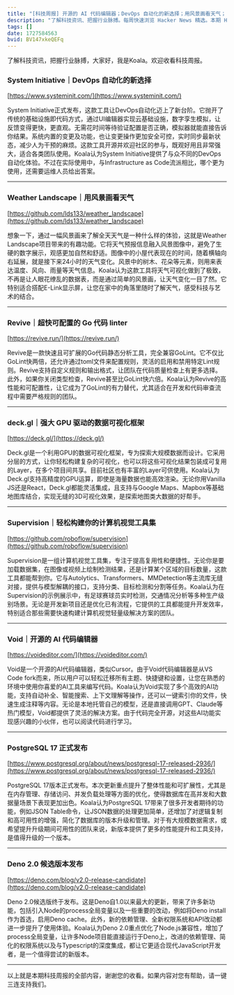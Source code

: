 ```yaml
---
title: "[科技周报] 开源的 AI 代码编辑器；DevOps 自动化的新选择；用风景画看天气；"
description: "了解科技资讯、把握行业脉搏。每周快速浏览 Hacker News 精选。本期 Hacker Newsletter 地址：https://buttondown.com/hacker-newsletter/archive/hacker-newsletter-717/"
tags: []
date: 1727584563
bvid: BV147xkeQEFq
---
```

了解科技资讯，把握行业脉搏，大家好，我是Koala。欢迎收看科技周报。

### System Initiative｜DevOps 自动化的新选择
[https://www.systeminit.com/](https://www.systeminit.com/)

System Initiative正式发布，这款工具让DevOps自动化迈上了新台阶。它抛开了传统的基础设施即代码方式，通过UI编辑器实现云基础设施，数字孪生模拟，让反馈变得更快，更直观。无需花时间等待验证配置是否正确，模拟器就能直接告诉你结果。系统内置的变更及功能，也让变更操作更加安全可控，实时同步最新状态，减少人为干预的麻烦。这款工具开源并欢迎社区的参与，既观好用且非常强大，适合各类团队使用。Koala认为System Initiative提供了与众不同的DevOps自动化体验。不过在实际使用中，与Infrastructure as Code流派相比，哪个更为使用，还需要运维人员给出答案。

---

### Weather Landscape｜用风景画看天气
[https://github.com/lds133/weather_landscape](https://github.com/lds133/weather_landscape)

想象一下，通过一幅风景画来了解全天天气是一种什么样的体验，这就是Weather Landscape项目带来的有趣功能。它将天气预报信息融入风景图像中，避免了生硬的数字展示，观感更加自然和舒适。图像中的小屋代表现在的时间，随着横轴向右延展，就是接下来24小时的天气变化。风景中的树木、花朵等元素，则用来表达温度、风向、雨量等天气信息。Koala认为这款工具将天气可视化做到了极致，不再是让人眼花缭乱的数据表，而是通过简单的风景画，让天气变化一目了然。它特别适合搭配E-Link显示屏，让您在家中的角落里随时了解天气，感受科技与艺术的结合。

---

### Revive｜超快可配置的 Go 代码 linter
[https://revive.run/](https://revive.run/)

Revive是一款快速且可扩展的Go代码静态分析工具，完全兼容GoLint。它不仅比GoLint快两倍，还允许通过toml文件来配置规则，灵活的启用和禁用特定Lint规则。Revive支持自定义规则和输出格式，让团队在代码质量检查上有更多选择。此外，如果你关闭类型检查，Revive甚至比GoLint快六倍。Koala认为Revive的高性能和可配置性，让它成为了GoLint的有力替代，尤其适合在开发和代码审查流程中需要严格规则的团队。

---

### deck.gl｜强大 GPU 驱动的数据可视化框架
[https://deck.gl/](https://deck.gl/)

Deck.gl是一个利用GPU的数据可视化框架，专为探索大规模数据而设计。它采用分层的方式，让你轻松构建复杂的可视化，也可以将这些可视化结果包装成可复用的Layer，在多个项目间共享。目前社区也有丰富的Layer可供使用。Koala认为Deck.gl支持高精度的GPU运算，即使是海量数据也能高效渲染。无论你用Vanilla JS还是React，Deck.gl都能灵活集成，且支持与Google Maps、Mapbox等基础地图库结合，实现无缝的3D可视化效果，是探索地图类大数据的好帮手。

---

### Supervision｜轻松构建你的计算机视觉工具集
[https://github.com/roboflow/supervision](https://github.com/roboflow/supervision)

Supervision是一组计算机视觉工具集，专注于提高复用性和便捷性。无论你是要加载数据集，在图像或视频上绘制检测结果，还是计算某个区域的目标数量，这款工具都能帮到你。它与Autolytics、Transformers、MMDetection等主流库无缝对接，提供与模型解耦的接口，支持分类、目标检测和分割等任务。Koala认为在Supervision的示例展示中，有足球赛球员实时检测，交通情况分析等多种生产级别场景。无论是开发新项目还是优化已有流程，它提供的工具都能提升开发效率，特别适合那些需要快速构建计算机视觉轻量级解决方案的团队。

---

### Void｜开源的 AI 代码编辑器
[https://voideditor.com/](https://voideditor.com/)

Void是一个开源的AI代码编辑器，类似Cursor。由于Void代码编辑器是从VS Code fork而来，所以用户可以轻松迁移所有主题、快捷键和设置，让您在熟悉的环境中使用你喜爱的AI工具来编写代码。Koala认为Void实现了多个高效的AI功能，支持自动补全、智能搜索、上下文理解等操作，还可以一键索引你的文件，快速生成注释等内容。无论是本地托管自己的模型，还是直接调用GPT、Claude等热门模型，Void都提供了灵活的解决方案。由于代码完全开源，对这些AI功能实现感兴趣的小伙伴，也可以阅读代码进行学习。

---

### PostgreSQL 17 正式发布
[https://www.postgresql.org/about/news/postgresql-17-released-2936/](https://www.postgresql.org/about/news/postgresql-17-released-2936/)

PostgreSQL 17版本正式发布。本次更新重点提升了整体性能和可扩展性，尤其是在内存管理、存储访问、并发负载处理等方面的优化，使得数据库在高并发和大数据量场景下表现更加出色。Koala认为PostgreSQL 17带来了很多开发者期待的功能，例如JSON Table命令，让JSON数据的处理更加简单，还增加了对逻辑复制和高可用性的增强，简化了数据库的版本升级和管理。对于有大规模数据需求，或希望提升升级期间可用性的团队来说，新版本提供了更多的性能提升和工具支持，是值得升级的一个版本。

---

### Deno 2.0 候选版本发布
[https://deno.com/blog/v2.0-release-candidate](https://deno.com/blog/v2.0-release-candidate)

Deno 2.0候选版终于发布。这是Deno自1.0以来最大的更新，带来了许多新功能，包括引入Node的process全局变量以及一些重要的改动，例如将Deno install作为首选，启用Deno cache。此外，新的依赖管理、全新权限系统和API改动都进一步提升了使用体验。Koala认为Deno 2.0重点优化了Node.js兼容性，增加了process全局变量，让许多Node项目能直接运行于Deno上，改进的依赖管理、简化的权限系统以及与Typescript的深度集成，都让它更适合现代JavaScript开发者，是一个值得尝试的新版本。

---

以上就是本期科技周报的全部内容，谢谢您的收看。如果内容对您有帮助，请一键三连支持我们。


